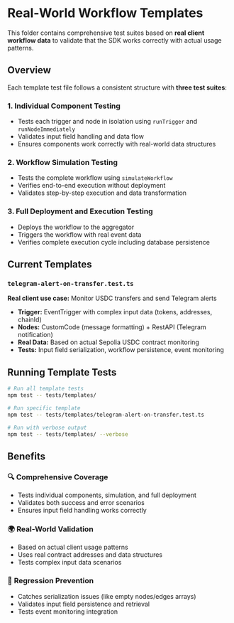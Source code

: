 # Real-World Workflow Templates

This folder contains comprehensive test suites based on **real client workflow data** to validate that the SDK works correctly with actual usage patterns.

## Overview

Each template test file follows a consistent structure with **three test suites**:

### 1. Individual Component Testing
- Tests each trigger and node in isolation using `runTrigger` and `runNodeImmediately`
- Validates input field handling and data flow
- Ensures components work correctly with real-world data structures

### 2. Workflow Simulation Testing  
- Tests the complete workflow using `simulateWorkflow`
- Verifies end-to-end execution without deployment
- Validates step-by-step execution and data transformation

### 3. Full Deployment and Execution Testing
- Deploys the workflow to the aggregator
- Triggers the workflow with real event data
- Verifies complete execution cycle including database persistence

## Current Templates

### `telegram-alert-on-transfer.test.ts`
**Real client use case:** Monitor USDC transfers and send Telegram alerts

- **Trigger:** EventTrigger with complex input data (tokens, addresses, chainId)
- **Nodes:** CustomCode (message formatting) + RestAPI (Telegram notification)
- **Real Data:** Based on actual Sepolia USDC contract monitoring
- **Tests:** Input field serialization, workflow persistence, event monitoring

## Running Template Tests

```bash
# Run all template tests
npm test -- tests/templates/

# Run specific template
npm test -- tests/templates/telegram-alert-on-transfer.test.ts

# Run with verbose output
npm test -- tests/templates/ --verbose
```

## Benefits

### 🔍 **Comprehensive Coverage**
- Tests individual components, simulation, and full deployment
- Validates both success and error scenarios
- Ensures input field handling works correctly

### 🌍 **Real-World Validation**
- Based on actual client usage patterns
- Uses real contract addresses and data structures
- Tests complex input data scenarios

### 🚀 **Regression Prevention**
- Catches serialization issues (like empty nodes/edges arrays)
- Validates input field persistence and retrieval
- Tests event monitoring integration 